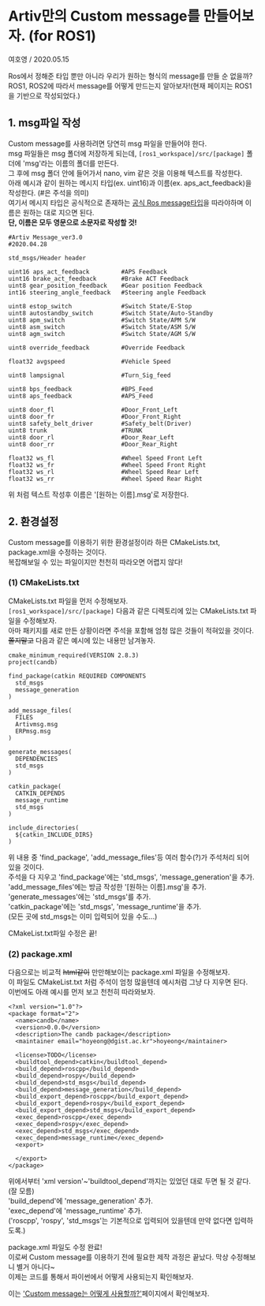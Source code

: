 # Artiv만의 Custom message를 만들어보자. (for ROS1)
여호영 / 2020.05.15

Ros에서 정해준 타입 뿐만 아니라 우리가 원하는 형식의 message를 만들 순 없을까?    
ROS1, ROS2에 따라서 message를 어떻게 만드는지 알아보자!(현재 페이지는 ROS1을 기반으로 작성되었다.)    


## 1. msg파일 작성
Custom message를 사용하려면 당연히 msg 파일을 만들어야 한다.    
msg 파일들은 msg 폴더에 저장하게 되는데, ```[ros1_workspace]/src/[package]``` 폴더에 'msg'라는 이름의 폴더를 만든다.    
그 후에 msg 폴더 안에 들어가서 nano, vim 같은 것을 이용해 텍스트를 작성한다.    
아래 예시과 같이 원하는 메시지 타입(ex. uint16)과 이름(ex. aps_act_feedback)을 작성한다. (#은 주석을 의미)    
여기서 메시지 타입은 공식적으로 존재하는 [공식 Ros message타입](http://wiki.ros.org/msg)을 따라야하며 이름은 원하는 대로 지으면 된다.    
**단, 이름은 모두 영문으로 소문자로 작성할 것!**
```
#Artiv Message_ver3.0
#2020.04.28

std_msgs/Header header

uint16 aps_act_feedback         #APS Feedback
uint16 brake_act_feedback       #Brake ACT Feedback
uint8 gear_position_feedback    #Gear position Feedback
int16 steering_angle_feedback   #Steering angle Feedback

uint8 estop_switch              #Switch State/E-Stop
uint8 autostandby_switch        #Switch State/Auto-Standby
uint8 apm_switch                #Switch State/APM S/W
uint8 asm_switch                #Switch State/ASM S/W
uint8 agm_switch                #Switch State/AGM S/W

uint8 override_feedback         #Override Feedback

float32 avgspeed                #Vehicle Speed

uint8 lampsignal                #Turn_Sig_feed

uint8 bps_feedback              #BPS_Feed
uint8 aps_feedback              #APS_Feed

uint8 door_fl                   #Door_Front_Left
uint8 door_fr                   #Door_Front_Right
uint8 safety_belt_driver        #Safety_belt(Driver)
uint8 trunk                     #TRUNK
uint8 door_rl                   #Door_Rear_Left
uint8 door_rr                   #Door_Rear_Right

float32 ws_fl                   #Wheel Speed Front Left
float32 ws_fr                   #Wheel Speed Front Right
float32 ws_rl                   #Wheel Speed Rear Left
float32 ws_rr                   #Wheel Speed Rear Right
```
위 처럼 텍스트 작성후 이름은 '[원하는 이름].msg'로 저장한다.

## 2. 환경설정
Custom message를 이용하기 위한 환경설정이라 하믄 CMakeLists.txt, package.xml을 수정하는 것이다.    
복잡해보일 수 있는 파일이지만 천천히 따라오면 어렵지 않다!

### (1) CMakeLists.txt
CMakeLists.txt 파일을 먼저 수정해보자.    
```[ros1_workspace]/src/[package]``` 다음과 같은 디렉토리에 있는 CMakeLists.txt 파일을 수정해보자.    
아마 패키지를 새로 만든 상황이라면 주석을 포함해 엄청 많은 것들이 적혀있을 것이다.    
~~쫄지말고~~ 다음과 같은 예시에 있는 내용만 남겨놓자.    

```
cmake_minimum_required(VERSION 2.8.3)
project(candb)

find_package(catkin REQUIRED COMPONENTS
  std_msgs
  message_generation
)

add_message_files(
  FILES
  Artivmsg.msg
  ERPmsg.msg
)

generate_messages(
  DEPENDENCIES
  std_msgs
)

catkin_package(
  CATKIN_DEPENDS 
  message_runtime
  std_msgs
)

include_directories(
  ${catkin_INCLUDE_DIRS}
)
```
위 내용 중 'find_package', 'add_message_files'등 여러 함수(?)가 주석처리 되어 있을 것이다.    
주석을 다 지우고 'find_package'에는 'std_msgs', 'message_generation'을 추가.    
'add_message_files'에는 방금 작성한 '[원하는 이름].msg'을 추가.    
'generate_messages'에는 'std_msgs'를 추가.    
'catkin_package'에는 'std_msgs', 'message_runtime'을 추가.    
(모든 곳에 std_msgs는 이미 입력되어 있을 수도...)    

CMakeList.txt파일 수정은 끝!    

### (2) package.xml
다음으로는 비교적 ~~html같이~~ 만만해보이는 package.xml 파일을 수정해보자.    
이 파일도 CMakeList.txt 처럼 주석이 엄청 많을텐데 예시처럼 그냥 다 지우면 된다.    
이번에도 아래 예시를 먼저 보고 천천히 따라와보자.    
```
<?xml version="1.0"?>
<package format="2">
  <name>candb</name>
  <version>0.0.0</version>
  <description>The candb package</description>
  <maintainer email="hoyeong@dgist.ac.kr">hoyeong</maintainer>

  <license>TODO</license>
  <buildtool_depend>catkin</buildtool_depend>
  <build_depend>roscpp</build_depend>
  <build_depend>rospy</build_depend>
  <build_depend>std_msgs</build_depend>
  <build_depend>message_generation</build_depend>
  <build_export_depend>roscpp</build_export_depend>
  <build_export_depend>rospy</build_export_depend>
  <build_export_depend>std_msgs</build_export_depend>
  <exec_depend>roscpp</exec_depend>
  <exec_depend>rospy</exec_depend>
  <exec_depend>std_msgs</exec_depend>
  <exec_depend>message_runtime</exec_depend>
  <export>

  </export>
</package>
```
위에서부터 'xml version'~'buildtool_depend'까지는 있었던 대로 두면 될 것 같다.(잘 모름)    
'build_depend'에 'message_generation' 추가.    
'exec_depend'에 'message_runtime' 추가.    
('roscpp', 'rospy', 'std_msgs'는 기본적으로 입력되어 있을텐데 만약 없다면 입력하도록.)    

package.xml 파일도 수정 완료!    
이로써 Custom message를 이용하기 전에 필요한 제작 과정은 끝났다.
막상 수정해보니 별거 아니다~    
이제는 코드를 통해서 파이썬에서 어떻게 사용되는지 확인해보자.    

이는 ['Custom message는 어떻게 사용할까?'](https://github.com/shinkansan/ARTIV/edit/master/Comms/CAN/how_to_use_msg.md)페이지에서 확인해보자.
